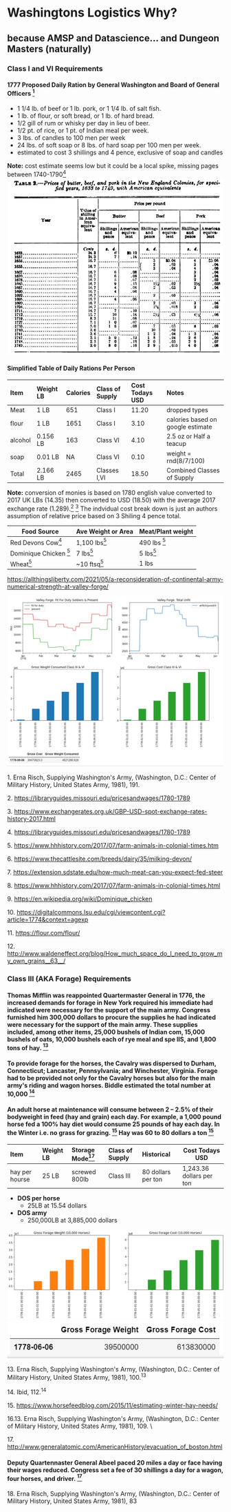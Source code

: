  # Washingtons Logistics Why?
 ## because AMSP and Datascience... and Dungeon Masters (naturally) 
 
 
### Class I and VI Requirements

#### 1777 Proposed Daily Ration by General Washington and Board of General Officers [<sup>1</sup>](#fn1)
- 1 1/4 lb. of beef or 1 lb. pork, or 1 1/4 lb. of salt fish. 
- 1 lb. of flour, or soft bread, or 1 lb. of hard bread. 
- 1/2 gill of rum or whisky per day in lieu of beer. 
- 1/2 pt. of rice, or  1 pt. of Indian meal per week. 
- 3 lbs. of candles to 100 men per week
- 24 lbs. of soft soap or 8 lbs. of hard soap per 100 men per week.
- estimated to cost 3 shillings and 4 pence, exclusive of soap and candles

**Note:** cost estimate seems low but it could be a local spike, missing pages between 1740-1790[<sup>4</sup>](#fn4)
![image info](./cost_table.PNG)

#### Simplified Table of Daily Rations Per Person

|Item    | Weight LB | Calories | Class of Supply  | Cost Todays USD | Notes                             |
|:-------|:----------|:---------|:-----------------|:----------------|:----------------------------------|
|Meat    | 1 LB      | 651      | Class I          | 11.20           | dropped types                     |
|flour   | 1 LB      | 1651     | Class I          | 3.10            | calories based on google estimate |
|alcohol | 0.156 LB  | 163      | Class VI         | 4.10            | 2.5 oz or Half a teacup           |
|soap    | 0.01 LB   | NA       | Class VI         | 0.10            | weight = rnd(8/7/100)             |
|Total   | 2.166 LB  | 2465     | Classes I,VI     | 18.50           | Combined Classes of Supply        |

**Note:** conversion of monies is based on 1780 english value converted to 2017 UK LBs (14.35) then converted to USD (18.50) with the average 2017 exchange rate (1.289).[<sup>2</sup>](#fn2) [<sup>3</sup>](#fn3) The indvidual cost break down is just an authors assumption of relative price based on 3 Shiling 4 pence total.   

 

| Food Source                            | Ave Weight or Area               | Meat/Plant weight              | 
|----------------------------------------|----------------------------------|--------------------------------|
| Red Devons Cow[<sup>4</sup>](#fn5)     |  1,100 lbs[<sup>5</sup>](#fn6)   | 490 lbs [<sup>5</sup>](#fn7)   |
| Dominique Chicken [<sup>5</sup>](#fn8) |  7 lbs[<sup>5</sup>](#fn9)       | 5 lbs[<sup>5</sup>](#fn10)     |
| Wheat[<sup>5</sup>](#fn11)             |  ~10 ftsq[<sup>5</sup>](#fn12)   | 1 lbs                          |


https://allthingsliberty.com/2021/05/a-reconsideration-of-continental-army-numerical-strength-at-valley-forge/

![image info1](./Chart1.PNG)

    
<span id="fn1">1. Erna Risch, Supplying Washington's Army, (Washington, D.C.: Center of Military History, United States Army, 1981), 191.</span>

<span id="fn2">2. https://libraryguides.missouri.edu/pricesandwages/1780-1789</span>

<span id="fn3">3. https://www.exchangerates.org.uk/GBP-USD-spot-exchange-rates-history-2017.html </span>

<span id="fn4">4. https://libraryguides.missouri.edu/pricesandwages/1780-1789</span>

<span id="fn5">5. https://www.hhhistory.com/2017/07/farm-animals-in-colonial-times.htm</span>

<span id="fn6">6. https://www.thecattlesite.com/breeds/dairy/35/milking-devon/</span>

<span id="fn7">7. https://extension.sdstate.edu/how-much-meat-can-you-expect-fed-steer</span>

<span id="fn8">8. https://www.hhhistory.com/2017/07/farm-animals-in-colonial-times.html</span>

<span id="fn9">9. https://en.wikipedia.org/wiki/Dominique_chicken</span>

<span id="fn10">10. https://digitalcommons.lsu.edu/cgi/viewcontent.cgi?article=1774&context=agexp </span>

<span id="fn11">11. https://flour.com/flour/</span>

<span id="fn12">12. http://www.waldeneffect.org/blog/How_much_space_do_I_need_to_grow_my_own_grains__63__/</span>





### Class III (AKA Forage) Requirements


#### Thomas Mifflin was reappointed Quartermaster General in 1776, the increased demands for forage in New York required his immediate had indicated were necessary for the support of the main army. Congress furnished him 300,000 dollars to procure the supplies he had indicated were necessary for the support of the main army. These supplies included, among other items, 25,000 bushels of Indian com, 15,000 bushels of oats, 10,000 bushels each of rye meal and spe llS, and 1,800 tons of hay. [<sup>13</sup>](#fn13)

#### To provide forage for the horses, the Cavalry was dispersed to Durham, Connecticut; Lancaster, Pennsylvania; and Winchester, Virginia. Forage had to be provided not only for the Cavalry horses but also for the main army's riding and wagon horses. Biddle estimated the total number at 10,000 [<sup>14</sup>](#fn14)

#### An adult horse at maintenance will consume between 2 – 2.5% of their bodyweight in feed (hay and grain) each day. For example, a 1,000 pound horse fed a 100% hay diet would consume 25 pounds of hay each day. In the Winter i.e. no grass for grazing. [<sup>15</sup>](#fn15) Hay was 60 to 80 dollars a ton [<sup>15</sup>](#fn16)

|Item           | Weight LB | Storage Mode[<sup>17</sup>](#fn17) | Class of Supply | Historical         | Cost Todays USD |
|:--------------|:----------|:-----------------------------------|:----------------|:-------------------|-----------------|
|hay per hourse | 25 LB     | screwed 800lb                      | Class III       | 80 dollars per ton |1,243.36 dollars per ton|

- **DOS per horse**
    - 25LB at 15.54 dollars
- **DOS army**
    - 250,000LB at 3,885,000 dollars

![image info2](./Chart2.PNG)
![image info3](./Chart3.PNG)

<span id="fn13">13. Erna Risch, Supplying Washington's Army, (Washington, D.C.: Center of Military History, United States Army, 1981), 100.<sup>13</sup>
   
<span id="fn14">14. Ibid, 112.<sup>14</sup>
    
<span id="fn15">15. https://www.horsefeedblog.com/2015/11/estimating-winter-hay-needs/ </span>
    
<span id="fn16">16.13. Erna Risch, Supplying Washington's Army, (Washington, D.C.: Center of Military History, United States Army, 1981), 109. </span>\
   
<span id="fn17">17. http://www.generalatomic.com/AmericanHistory/evacuation_of_boston.html </span>
 
 #### Deputy Quartennaster General Abeel paced 20 miles a day or face having their wages reduced. Congress set a fee of 30 shillings a day for a wagon, four horses, and driver.    [<sup>17</sup>](#fn18)

<span id="fn18">18. Erna Risch, Supplying Washington's Army, (Washington, D.C.: Center of Military History, United States Army, 1981), 83</span>
